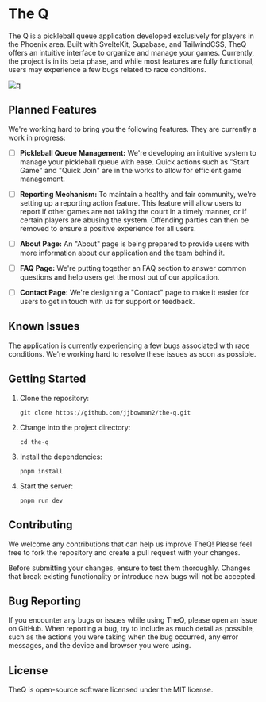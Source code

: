 # The Q

The Q is a pickleball queue application developed exclusively for players in the Phoenix area. Built with SvelteKit, Supabase, and TailwindCSS, TheQ offers an intuitive interface to organize and manage your games. Currently, the project is in its beta phase, and while most features are fully functional, users may experience a few bugs related to race conditions.

![q](https://github.com/jjbowman2/the-q/assets/22969728/04a0d2cf-a6ec-4408-970a-a9a46ffe2ed9)

## Planned Features

We're working hard to bring you the following features. They are currently a work in progress:

- [ ] **Pickleball Queue Management:** We're developing an intuitive system to manage your pickleball queue with ease. Quick actions such as "Start Game" and "Quick Join" are in the works to allow for efficient game management.

- [ ] **Reporting Mechanism:** To maintain a healthy and fair community, we're setting up a reporting action feature. This feature will allow users to report if other games are not taking the court in a timely manner, or if certain players are abusing the system. Offending parties can then be removed to ensure a positive experience for all users.

- [ ] **About Page:** An "About" page is being prepared to provide users with more information about our application and the team behind it.

- [ ] **FAQ Page:** We're putting together an FAQ section to answer common questions and help users get the most out of our application.

- [ ] **Contact Page:** We're designing a "Contact" page to make it easier for users to get in touch with us for support or feedback.

## Known Issues

The application is currently experiencing a few bugs associated with race conditions. We're working hard to resolve these issues as soon as possible.

## Getting Started

1. Clone the repository:
    ```
    git clone https://github.com/jjbowman2/the-q.git
    ```
2. Change into the project directory:
    ```
    cd the-q
    ```
3. Install the dependencies:
    ```
    pnpm install
    ```
4. Start the server:
    ```
    pnpm run dev
    ```

## Contributing

We welcome any contributions that can help us improve TheQ! Please feel free to fork the repository and create a pull request with your changes.

Before submitting your changes, ensure to test them thoroughly. Changes that break existing functionality or introduce new bugs will not be accepted.

## Bug Reporting

If you encounter any bugs or issues while using TheQ, please open an issue on GitHub. When reporting a bug, try to include as much detail as possible, such as the actions you were taking when the bug occurred, any error messages, and the device and browser you were using.

## License

TheQ is open-source software licensed under the MIT license.
